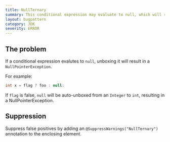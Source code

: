 ```yaml
---
title: NullTernary
summary: This conditional expression may evaluate to null, which will result in an NPE when the result is unboxed.
layout: bugpattern
category: JDK
severity: ERROR
---
```


<!--
*** AUTO-GENERATED, DO NOT MODIFY ***
To make changes, edit the @BugPattern annotation or the explanation in docs/bugpattern.
-->

## The problem
If a conditional expression evalutes to `null`, unboxing it will result in a
`NullPointerException`.

For example:

```java
int x = flag ? foo : null:
```

If `flag` is false, `null` will be auto-unboxed from an `Integer` to `int`,
resulting in a NullPointerException.

## Suppression
Suppress false positives by adding an `@SuppressWarnings("NullTernary")` annotation to the enclosing element.
